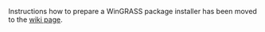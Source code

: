Instructions how to prepare a WinGRASS package installer has been moved
to the [wiki
page](https://trac.osgeo.org/grass/wiki/CompileOnWindows#CreatingaWinGRASSInstaller).
